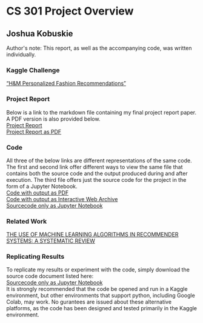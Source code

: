 # CS 301 Project Overview
## Joshua Kobuskie
Author's note: This report, as well as the accompanying code, was written individually.

### Kaggle Challenge
[“H&M Personalized Fashion Recommendations”](https://www.kaggle.com/c/h-and-m-personalized-fashion-recommendations)

### Project Report
Below is a link to the markdown file containing my final project report paper. A PDF version is also provided below.<br>
[Project Report](https://github.com/joshuakobuskie/CS301_Individual/blob/3b642acb4daa51b75e9bfb6b0b3d5efaeda656d9/docs/Project_Report.md)<br>
[Project Report as PDF](https://github.com/joshuakobuskie/CS301_Individual/blob/eaaa57acfe7637e28a60ca9761fc7102647e003a/docs/Project_Report.pdf)<br>

### Code
All three of the below links are different representations of the same code. The first and second link offer different ways to view the same file that contains both the source code and the output produced during and after execution. The third file offers just the source code for the project in the form of a Jupyter Notebook.<br>
[Code with output as PDF](https://github.com/joshuakobuskie/CS301_Individual/blob/b53f78746497763da6eacb4790f323fe66701910/docs/code_with_output.webarchive.pdf)<br>
[Code with output as Interactive Web Archive](https://github.com/joshuakobuskie/CS301_Individual/blob/b53f78746497763da6eacb4790f323fe66701910/docs/code_with_output.webarchive)<br>
[Sourcecode only as Jupyter Notebook](https://github.com/joshuakobuskie/CS301_Individual/blob/b53f78746497763da6eacb4790f323fe66701910/docs/source_code_only.ipynb)<br>

### Related Work
[THE USE OF MACHINE LEARNING ALGORITHMS IN RECOMMENDER SYSTEMS: A SYSTEMATIC REVIEW](https://github.com/joshuakobuskie/CS301_Individual/blob/b53f78746497763da6eacb4790f323fe66701910/docs/IJRAR19K2241.pdf)<br>

### Replicating Results
To replicate my results or experiment with the code, simply download the source code document listed here:<br>[Sourcecode only as Jupyter Notebook](https://github.com/joshuakobuskie/CS301_Individual/blob/b53f78746497763da6eacb4790f323fe66701910/docs/source_code_only.ipynb)<br>It is strongly recommended that the code be opened and run in a Kaggle environment, but other environments that support python, including Google Colab, may work. No gurantees are issued about these alternative platforms, as the code has been designed and tested primarily in the Kaggle environment.  
